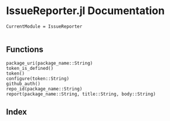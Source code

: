 # IssueReporter.jl Documentation

```@meta
CurrentModule = IssueReporter
```

```@contents
```

## Functions

```@docs
package_uri(package_name::String)
token_is_defined()
token()
configure(token::String)
github_auth()
repo_id(package_name::String)
report(package_name::String, title::String, body::String)
```

## Index

```@index
```